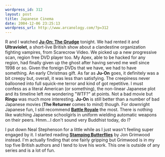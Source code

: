 ```yaml
--- 
wordpress_id: 312
layout: post
title: Japanese Cinema
date: 2004-12-06 23:25:13
wordpress_url: http://www.arcanology.com/?p=312
---
```

R and I watched <strong><a href="http://www.imdb.com/title/tt0364385/">Ju-On: The Grudge</a></strong> tonight. We had rented it and <strong>Ultraviolet</strong>, a short-live British show about a clandestine organization fighting vampires, from Scarecrow Video. We picked up a new progressive scan, region free DVD player too. My Apex, able to be hacked for any region, had finally given up the ghost after having served me well since 1998 or so. Given the foreign DVDs that we have, we had to have something. An early Christmas gift. As far as <strong>Ju-On</strong> goes, it definitely was a bit creepy but, overall, it was less than satisfying. The creepiness never ballooned into full squick-me terror and kind of got repetitive. I must confess as a literal American (or something), the non-linear Japanese plot and its timeline left me wondering "WTF?" at points. Not a bad movie but <strong>Ringu</strong> was much more interesting. <strong>Ju-On</strong> is still better than a number of bad Japanese movies (<strong>The Returner</strong> comes to mind) though. For downright Japanese fun, I still recommend <strong> <a href="http://www.imdb.com/title/tt0266308/">Battle Royale</a></strong> the most. There is nothing like watching Japanese schoolgirls in uniform wielding automatic weapons on their peers. Hmm...I don't sound very Buddhist today, do I? <p align="left">
                                                                                                                                                                                                                                                                                                                                                                                                                                                                                                                                                                                                                                                                                        I put down Neal Stephenson for a little while as I just wasn't feeling super engaged by it. I started reading <strong><a href="http://www.amazon.co.uk/exec/obidos/ASIN/0575076135/">Stamping Butterflies</a></strong> by Jon Grimwood instead. I'm actually finding that one fairly gripping but Grimwood is in my top five British authors and I tend to love his work. This one is outside of any series and is a lot of fun.